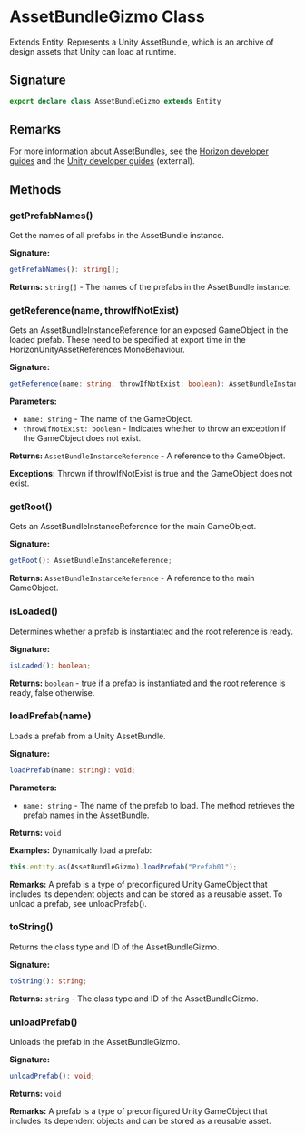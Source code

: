 # AssetBundleGizmo Class

Extends Entity. Represents a Unity AssetBundle, which is an archive of design assets that Unity can load at runtime.

## Signature

```typescript
export declare class AssetBundleGizmo extends Entity
```

## Remarks

For more information about AssetBundles, see the [Horizon developer guides](https://developers.meta.com/horizon-worlds/learn/documentation/desktop-editor/assets/unity-assetbundles/horizon-unity-assetbundles-overview) and the [Unity developer guides](https://docs.unity3d.com/Manual/AssetBundlesIntro.html) (external).

## Methods

### getPrefabNames()

Get the names of all prefabs in the AssetBundle instance.

**Signature:**
```typescript
getPrefabNames(): string[];
```

**Returns:**
`string[]` - The names of the prefabs in the AssetBundle instance.

### getReference(name, throwIfNotExist)

Gets an AssetBundleInstanceReference for an exposed GameObject in the loaded prefab. These need to be specified at export time in the HorizonUnityAssetReferences MonoBehaviour.

**Signature:**
```typescript
getReference(name: string, throwIfNotExist: boolean): AssetBundleInstanceReference;
```

**Parameters:**
- `name: string` - The name of the GameObject.
- `throwIfNotExist: boolean` - Indicates whether to throw an exception if the GameObject does not exist.

**Returns:**
`AssetBundleInstanceReference` - A reference to the GameObject.

**Exceptions:**
Thrown if throwIfNotExist is true and the GameObject does not exist.

### getRoot()

Gets an AssetBundleInstanceReference for the main GameObject.

**Signature:**
```typescript
getRoot(): AssetBundleInstanceReference;
```

**Returns:**
`AssetBundleInstanceReference` - A reference to the main GameObject.

### isLoaded()

Determines whether a prefab is instantiated and the root reference is ready.

**Signature:**
```typescript
isLoaded(): boolean;
```

**Returns:**
`boolean` - true if a prefab is instantiated and the root reference is ready, false otherwise.

### loadPrefab(name)

Loads a prefab from a Unity AssetBundle.

**Signature:**
```typescript
loadPrefab(name: string): void;
```

**Parameters:**
- `name: string` - The name of the prefab to load. The method retrieves the prefab names in the AssetBundle.

**Returns:**
`void`

**Examples:**
Dynamically load a prefab:
```typescript
this.entity.as(AssetBundleGizmo).loadPrefab("Prefab01");
```

**Remarks:**
A prefab is a type of preconfigured Unity GameObject that includes its dependent objects and can be stored as a reusable asset. To unload a prefab, see unloadPrefab().

### toString()

Returns the class type and ID of the AssetBundleGizmo.

**Signature:**
```typescript
toString(): string;
```

**Returns:**
`string` - The class type and ID of the AssetBundleGizmo.

### unloadPrefab()

Unloads the prefab in the AssetBundleGizmo.

**Signature:**
```typescript
unloadPrefab(): void;
```

**Returns:**
`void`

**Remarks:**
A prefab is a type of preconfigured Unity GameObject that includes its dependent objects and can be stored as a reusable asset.